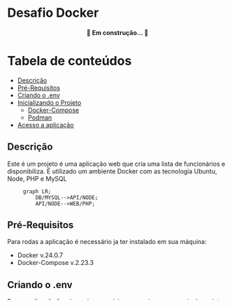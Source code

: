 # Desafio Docker

<h4 align="center"> 
	🚧   Em construção...  🚧
</h4>

Tabela de conteúdos
=================
<!--ts-->
   * [Descrição](#Descrição)
   * [Pré-Requisitos](#Pré-Requisitos)
   * [Criando o .env](#Criando-o-.env)
   * [Inicializando o Projeto](#Inicializando-o-Projeto)
      * [Docker-Compose](#Docker-Compose)
      * [Podman](#Podman) 
   * [Acesso a aplicação](#Acesso-a-aplicação)
<!--te-->

## Descrição

Este é um projeto é uma aplicação web que cria uma lista de funcionários e disponibiliza. É utilizado um ambiente Docker com as tecnologia Ubuntu, Node, PHP e MySQL 

```mermaid
     graph LR;
         DB/MYSQL-->API/NODE;
         API/NODE-->WEB/PHP;
   ```

## Pré-Requisitos

Para rodas a aplicação é necessário ja ter instalado em sua máquina:

- Docker v.24.0.7
- Docker-Compose v.2.23.3


## Criando o .env

Para a aplicação funcionar é necessário um arquivo .env na raiz do projeto como demonstrado:
``` shell

$ tree
.
├── api
│   ├── database
│   │   └── script.sql
│   ├── Dockerfile
│   ├── package.json
│   ├── package-lock.json
│   └── src
│       └── index.js
├── docker-compose.yml
├── .env    <-----------------------------------------------------------
└── website
    ├── Dockerfile
    └── index.php
```

O arquivo .env deve ter o seguinte codigo:
```
MYSQL_ROOT_PASSWORD=<senha_root>
MYSQL_USER=<usuario>
MYSQL_PASSWORD=<senha_usuario>
MYSQL_DATABASE=<database>
```


## Inicializando o Projeto

### Docker-Compose

1- Abra o arquivo e no o terminal após tudo instalado e digite:
```
cd desafiodocker
```
2-Ao entrar na pasta "desafiodocker" digite o seguinte comando:
```
docker-compose up
```
3- Verifique se foi levantado todos os contênieres com:
```
docker ps
```
4-O resultado esperado deve ser parecido com:
```
CONTAINER ID   IMAGE                   COMMAND                  CREATED             STATUS            
aa281cd8bae6   desafiodocker-website   "docker-php-entrypoi…"   About an hour ago   Up 59 minutes     
f8d6c0099217   desafiodocker-api       "docker-entrypoint.s…"   About an hour ago   Up 59 minutes     
a357603b8056   mysql:5.7.44            "docker-entrypoint.s…"   About an hour ago   Up About an hour   
```

5-Para finalizar os contênieres deve executar:

```
docker-compose down
```

Porém isso não excluirá as imagens ou volumes da sua máquina, para obter este resultado o comando é:

```
docker-compose down -v --rmi all
```

### Podman

O projeto consegue ser executado usando podman, mesmo não sendo o recomendado. Para executar usando o podman-compose, tendo o mesmo já instalado, usa-se a seguinte linha de comando:

```
podman-compose up -d
```

Para verificar o estado dos contênieres o comando é:

```
podman ls
```

Para finalizar os contênieres deve-se executar:

```
podman-compose down
```

## Acesso a aplicação

Com tudo pronto e rodando pode se acessar a aplicação digitando em qualquer navegador: 

API
```
http://localhost:3000/funcionarios
```
PHP
```
http://localhost:8080
```
